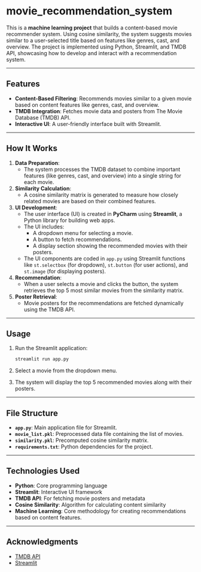 # movie_recommendation_system

This is a **machine learning project** that builds a content-based movie recommender system. Using cosine similarity, the system suggests movies similar to a user-selected title based on features like genres, cast, and overview. The project is implemented using Python, Streamlit, and TMDB API, showcasing how to develop and interact with a recommendation system.

---

## Features

- **Content-Based Filtering**: Recommends movies similar to a given movie based on content features like genres, cast, and overview.
- **TMDB Integration**: Fetches movie data and posters from The Movie Database (TMDB) API.
- **Interactive UI**: A user-friendly interface built with Streamlit.

---

## How It Works
1. **Data Preparation**: 
   - The system processes the TMDB dataset to combine important features (like genres, cast, and overview) into a single string for each movie.
2. **Similarity Calculation**: 
   - A cosine similarity matrix is generated to measure how closely related movies are based on their combined features.
3. **UI Development**:
   - The user interface (UI) is created in **PyCharm** using **Streamlit**, a Python library for building web apps. 
   - The UI includes:
     - A dropdown menu for selecting a movie.
     - A button to fetch recommendations.
     - A display section showing the recommended movies with their posters.
   - The UI components are coded in `app.py` using Streamlit functions like `st.selectbox` (for dropdown), `st.button` (for user actions), and `st.image` (for displaying posters).
4. **Recommendation**: 
   - When a user selects a movie and clicks the button, the system retrieves the top 5 most similar movies from the similarity matrix.
5. **Poster Retrieval**: 
   - Movie posters for the recommendations are fetched dynamically using the TMDB API.

---

## Usage

1. Run the Streamlit application:

   ```bash
   streamlit run app.py
   ```

2. Select a movie from the dropdown menu.

3. The system will display the top 5 recommended movies along with their posters.

---

## File Structure

- **`app.py`**: Main application file for Streamlit.
- **`movie_list.pkl`**: Preprocessed data file containing the list of movies.
- **`similarity.pkl`**: Precomputed cosine similarity matrix.
- **`requirements.txt`**: Python dependencies for the project.

---

## Technologies Used

- **Python**: Core programming language
- **Streamlit**: Interactive UI framework
- **TMDB API**: For fetching movie posters and metadata
- **Cosine Similarity**: Algorithm for calculating content similarity
- **Machine Learning**: Core methodology for creating recommendations based on content features.

---

## Acknowledgments

- [TMDB API](https://www.themoviedb.org/)
- [Streamlit](https://streamlit.io/)
